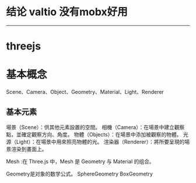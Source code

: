 # 结论 valtio 没有mobx好用





---------
# threejs
# 基本概念
Scene、Camera、Object、Geometry、Material、Light、Renderer

## 基本元素

場景（Scene）：供其他元素設置的空間。
相機（Camera）：在場景中建立觀察點，並確定觀察方向、角度。
物體（Objects）：在場景中添加被觀察的物體。
光源（Light）：在場景中用來照亮物體的光。
渲染器（Renderer）：將所要呈現的場景渲染到畫面上。


Mesh :在 Three.js 中，Mesh 是 Geometry 与 Material 的组合。

Geometry是对象的数学公式。 SphereGeometry BoxGeometry 